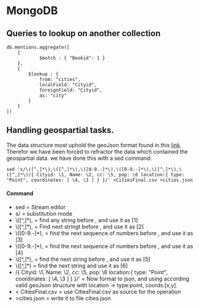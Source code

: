 # MongoDB

## Queries to lookup on another collection

```
db.mentions.aggregate([
    {
            $match : { "Bookid": 1 }
    },
    {
        $lookup : {
            from: "cities",
            localField: "Cityid",
            foreignField: "Cityid",
            as: "city"
        }
    }
])
```
## Handling geospartial tasks.
The data structure most uphold the geoJson format found in this [link](https://docs.mongodb.com/manual/reference/geojson/).
Therefor we have been forced to refractor the data which contained the geospartial data. we have done this with a sed command:
```
sed 's/\([^,]*\),\([^,]*\),\([0-9.-]*\),\([0-9.-]*\),\([^,]*\),\([^,]*\)/{ Cityid: \1, Name: \2, cc: \5, pop: \6 location:{ type: "Point", coordinates: [ \4, \3 ] } }/' <CitiesFinal.csv >cities.json
```
#### Command
- sed = Stream editor
- s/ = substitution mode
- \\([^,]*\), = find any string before , and use it as [1]
- \\([^,]*\), = Find next stringt before , and use it as [2]
- \\([0-9.-]*\), = find the next sequence of numbers before , and use it as [3]
- \\([0-9.-]*\), = find the next sequence of numbers before , and use it as [4]
- \\([^,]*\), = find the next string before , and use it as [5]
- \\([^,]*\) = find the next string and use it as [6]
- /{ Cityid: \1, Name: \2, cc: \5, pop: \6 location:{ type: "Point", coordinates: [ \4, \3 ] } }/' = Now format to json, and using according valid geoJson structure with location -> type:point, coords:[x,y].
- < CitiesFinal.csv = use CitiesFinal.csv as source for the operation
- \>cities.json = write it to file cities.json



